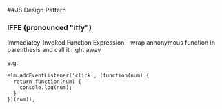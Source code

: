 ##JS Design Pattern 

### IFFE (pronounced "iffy") 

Immediatey-Invoked Function Expression - wrap annonymous function in parenthesis and call it 
right away

e.g.
```
elm.addEventListener('click', (function(num) {
  return function(num) {
    console.log(num);
  }
})(num));
```
